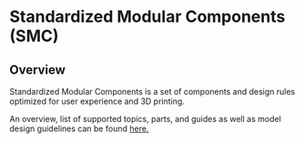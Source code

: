 # Standardized Modular Components (SMC)

## Overview
Standardized Modular Components is a set of components and design rules optimized for user experience and 3D printing. 

An overview, list of supported topics, parts, and guides as well as model design guidelines can be found [here.](https://docs.google.com/document/d/1Qj0pF2llAYz4trYS_Rj1JkmoKvu56TuuzwtnRBgaQXM/)
